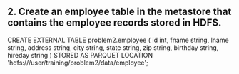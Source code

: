 
## 2. Create an employee table in the metastore that contains the employee records stored in HDFS.

CREATE EXTERNAL TABLE problem2.employee (
    id int,
    fname string,
    lname string,
    address string,
    city string,
    state string,
    zip string,
    birthday string,
    hireday string
)
STORED AS PARQUET
LOCATION 'hdfs:///user/training/problem2/data/employee';



